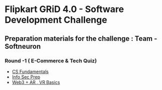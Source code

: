 
# Flipkart GRiD 4.0 - Software Development Challenge
## Preparation materials for the challenge : Team - Softneuron

### Round -1 ( E-Commerce & Tech Quiz)
- [CS Fundamentals](https://github.com/AbhishekRP2002/Flipkart-Grid-4.0-Prep/blob/main/Level%201:%20E-Commerce%20%26%20Tech%20Quiz/CS%20Fundamentals/CS%20Fundamentals%20MCQs.md)
- [Info Sec Prep](https://github.com/AbhishekRP2002/Flipkart-Grid-4.0-Prep/blob/main/Level%201:%20E-Commerce%20%26%20Tech%20Quiz/Info-Sec/Preparation%20material.md)
- [ Web3 + AR , VR Basics](https://github.com/AbhishekRP2002/Flipkart-Grid-4.0-Prep/blob/main/Level%201:%20E-Commerce%20%26%20Tech%20Quiz/Tech%20Stack%20Questions/web3%20and%20AR%20%2CVR%20.md)
